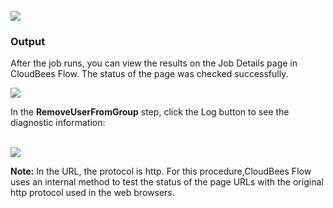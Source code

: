 <br />
<img src="../../plugins/EC-WebLogic/images/RemoveUserFromGroup/EC-WLSRemoveUserFromGroupStatus2.png" />

<h3>Output</h3>
<p>After the job runs, you can view the results on the Job Details page in CloudBees Flow. The status of the page was checked successfully.</p>
<img src="../../plugins/EC-WebLogic/images/RemoveUserFromGroup/EC-WLSRemoveUserFromGroupStatus3.png" />
<p>In the <b>RemoveUserFromGroup</b> step, click the Log button to see the diagnostic information:</p>
<br />
<img src="../../plugins/EC-WebLogic/images/RemoveUserFromGroup/EC-WLSRemoveUserFromGroupStatus4.png" />
<p><b>Note:</b> In the URL, the protocol is http. For this procedure,CloudBees Flow uses an internal method to test the status of the page URLs with the original http protocol used in the web browsers.</p>
